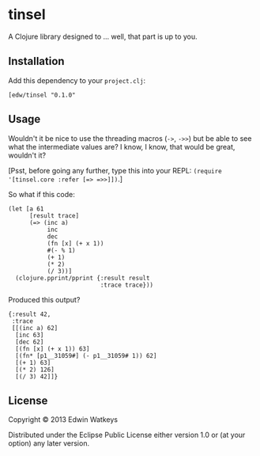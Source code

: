 # tinsel

A Clojure library designed to ... well, that part is up to you.

## Installation

Add this dependency to your `project.clj`:

```
[edw/tinsel "0.1.0"
```

## Usage

Wouldn't it be nice to use the threading macros (`->`, `->>`) but be
able to see what the intermediate values are? I know, I know, that
would be great, wouldn't it?

[Psst, before going any further, type this into your REPL:
`(require '[tinsel.core :refer [=> =>>]])`.]

So what if this code:

    (let [a 61
          [result trace]
          (=> (inc a)
               inc
               dec
               (fn [x] (+ x 1))
               #(- % 1)
               (+ 1)
               (* 2)
               (/ 3))]
      (clojure.pprint/pprint {:result result
                              :trace trace}))

Produced this output?

    {:result 42,
     :trace
     [[(inc a) 62]
      [inc 63]
      [dec 62]
      [(fn [x] (+ x 1)) 63]
      [(fn* [p1__31059#] (- p1__31059# 1)) 62]
      [(+ 1) 63]
      [(* 2) 126]
      [(/ 3) 42]]}

## License

Copyright © 2013 Edwin Watkeys

Distributed under the Eclipse Public License either version 1.0 or (at
your option) any later version.
